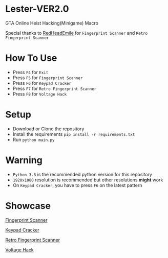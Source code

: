 # Lester-VER2.0
GTA Online Heist Hacking(Minigame) Macro

Special thanks to [RedHeadEmile](https://github.com/RedHeadEmile/GTA-V-Heist-Help) for `Fingerprint Scanner` and `Retro Fingerprint Scanner`

# How To Use
- Press `F4` for `Exit`
- Press `F5` for `Fingerprint Scanner`
- Press `F6` for `Keypad Cracker`
- Press `F7` for `Retro Fingerprint Scanner`
- Press `F8` for `Voltage Hack`

# Setup
- Download or Clone the repository
- Install the requirements `pip install -r requirements.txt`
- Run `python main.py`

# Warning
- `Python 3.8` is the recommended python version for this repository
- `1920x1080` resolution is recommended but other resolutions **might** work
- On `Keypad Cracker`, you have to press `F6` on the latest pattern

# Showcase
[Fingerprint Scanner](https://youtu.be/3I9eYxjDiOk?t=7)

[Keypad Cracker](https://youtu.be/3I9eYxjDiOk?t=44)

[Retro Fingerprint Scanner](https://youtu.be/3I9eYxjDiOk?t=137)

[Voltage Hack](https://youtu.be/3I9eYxjDiOk?t=177)
